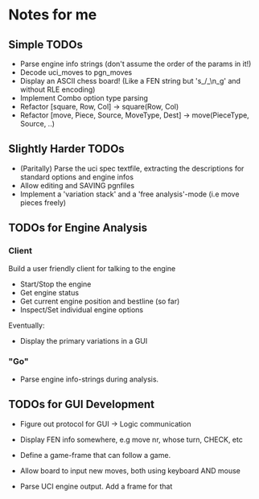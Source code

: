 
# Notes for me

## Simple TODOs

- Parse engine info strings (don't assume the order of the params in it!)
- Decode uci_moves to pgn_moves
- Display an ASCII chess board! (Like a FEN string but 's_/_\n_g' and without RLE encoding)
- Implement Combo option type parsing
- Refactor [square, Row, Col] -> square(Row, Col)
- Refactor [move, Piece, Source, MoveType, Dest] -> move(PieceType, Source, ..)

## Slightly Harder TODOs

- (Paritally) Parse the uci spec textfile, extracting the descriptions for standard options and engine infos
- Allow editing and SAVING pgnfiles 
- Implement a 'variation stack' and a 'free analysis'-mode (i.e move pieces freely)


## TODOs for Engine Analysis




### Client

Build a user friendly client for talking to the engine

- Start/Stop the engine
- Get engine status
- Get current engine position and bestline (so far)
- Inspect/Set individual engine options

Eventually:

- Display the primary variations in a GUI 

### "Go"

- Parse engine info-strings during analysis.




## TODOs for GUI Development

- Figure out protocol for GUI -> Logic communication

- Display FEN info somewhere, e.g move nr, whose turn, CHECK, etc

- Define a game-frame that can follow a game.

- Allow board to input new moves, both using keyboard AND mouse

- Parse UCI engine output. Add a frame for that
